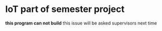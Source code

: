 # IoT part of semester project

**this program can not build** this issue will be asked supervisors next time